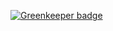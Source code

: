 

[![Greenkeeper badge](https://badges.greenkeeper.io/niahmiah/node-mongo-profile-monitor.svg)](https://greenkeeper.io/)